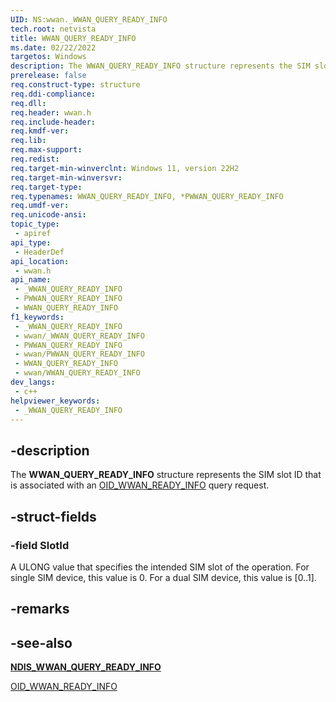 ```yaml
---
UID: NS:wwan._WWAN_QUERY_READY_INFO
tech.root: netvista
title: WWAN_QUERY_READY_INFO
ms.date: 02/22/2022
targetos: Windows
description: The WWAN_QUERY_READY_INFO structure represents the SIM slot ID for OID_WWAN_READY_INFO query requests.
prerelease: false
req.construct-type: structure
req.ddi-compliance: 
req.dll: 
req.header: wwan.h
req.include-header: 
req.kmdf-ver: 
req.lib: 
req.max-support: 
req.redist: 
req.target-min-winverclnt: Windows 11, version 22H2
req.target-min-winversvr: 
req.target-type: 
req.typenames: WWAN_QUERY_READY_INFO, *PWWAN_QUERY_READY_INFO
req.umdf-ver: 
req.unicode-ansi: 
topic_type:
 - apiref
api_type:
 - HeaderDef
api_location:
 - wwan.h
api_name:
 - _WWAN_QUERY_READY_INFO
 - PWWAN_QUERY_READY_INFO
 - WWAN_QUERY_READY_INFO
f1_keywords:
 - _WWAN_QUERY_READY_INFO
 - wwan/_WWAN_QUERY_READY_INFO
 - PWWAN_QUERY_READY_INFO
 - wwan/PWWAN_QUERY_READY_INFO
 - WWAN_QUERY_READY_INFO
 - wwan/WWAN_QUERY_READY_INFO
dev_langs:
 - c++
helpviewer_keywords:
 - _WWAN_QUERY_READY_INFO
---
```


## -description

The **WWAN_QUERY_READY_INFO** structure represents the SIM slot ID that is associated with an [OID_WWAN_READY_INFO](/windows-hardware/drivers/network/oid-wwan-ready-info) query request.


## -struct-fields

### -field SlotId

A ULONG value that specifies the intended SIM slot of the operation. For single SIM device, this value is 0. For a dual SIM device, this value is [0..1].

## -remarks

## -see-also

[**NDIS_WWAN_QUERY_READY_INFO**](../ndiswwan/ns-ndiswwan-ndis_wwan_query_ready_info.md)

[OID_WWAN_READY_INFO](/windows-hardware/drivers/network/oid-wwan-ready-info)